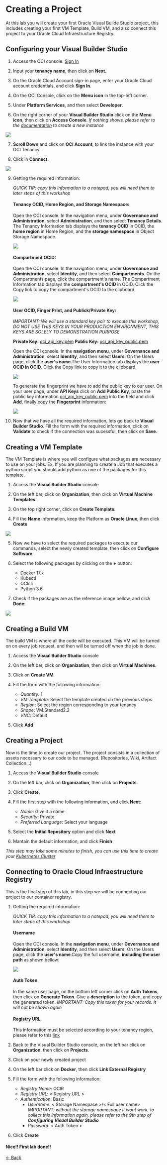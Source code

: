 # Creating a Project

At this lab you will create your first Oracle Visual Builde Studio project, this includes creating your first VM Template, Build VM, and also connect this project to your Oracle Cloud Infraestructure Registry.

## Configuring your Visual Builder Studio

1. Access the OCI console:
[Sign In](https://console.us-ashburn-1.oraclecloud.com/)

2. Input your **tenancy name**, then click on **Next**.

3. On the Oracle Cloud Account sign-in page, enter your Oracle Cloud account credentials, and click **Sign In**.

4. On the OCI Console, click on the **Menu icon** in the top-left corner.

5. Under **Platform Services**, and then select **Developer**.

6. On the right corner of your  **Visual Builder Studio** click on the **Menu icon**, then click on **Access Console**.
_If nothing shows, please refer to the [documentation](https://docs.oracle.com/en/cloud/paas/developer-cloud/csdcs/service-setup.html#GUID-5AEF0534-6181-488E-A996-3DF97F6278A3) to create a new instance_

![](./img/DevCS01.PNG)

7. **Scroll Down** and click on **OCI Account**, to link the instance with your OCI Tenancy.

8. Click in **Connect**.

![](./img/DevCS02.PNG)

9. Getting the required information:

   _QUICK TIP: copy this information to a notepad, you will need them to later steps of this workshop_

    #### Tenancy OCID, Home Region, and Storage Namespace:
    Open the OCI console. In the navigation menu, under **Governance and Administration**, select **Administration**, and then select **Tenancy Details**.
    The Tenancy Information tab displays the **tenancy OCID** in OCID, the **home region** in Home Region, and the **storage namespace** in Object Storage Namespace.

    ![](./img/DevCS03.PNG)



    ####  Compartment OCID:
    Open the OCI console. In the navigation menu, under **Governance and Administration**, select **Identity**, and then select **Compartments**. On the Compartments page, click the compartment's name.
    The Compartment Information tab displays the **compartment's OCID** in OCID. Click the Copy link to copy the compartment's OCID to the clipboard.

    ![](./img/DevCS04.PNG)

    #### User OCID, Finger Print, and Publick/Private Key:
    _IMPORTANT: We will use a standard key pair to execute this workshop, DO NOT USE THIS KEYS IN YOUR PRODUCTION ENVIRONMENT, THIS KEYS ARE SOLELY TO DEMONSTRATION PURPOSE_

    **Private Key:** [oci_api_key.pem](./src/oci_api_key.pem)
    **Public Key:** [oci_api_key_public.pem](./src/oci_api_key_public.pem)

    Open the OCI console. In the **navigation menu**, under **Governance and Administration**, select **Identity**, and then select **Users**. On the Users page, click the **user's name**.The User Information tab displays the **user OCID in OCID**. Click the Copy link to copy it to the clipboard. 

    ![](./img/DevCS05.PNG)

    To generate the fingerprint we have to add the public key to our user. On your user page, under **API Keys** click on **Add Public Key**, paste the public key information [oci_api_key_public.pem](./src/oci_api_key_public.pem) into the field and click **Add**, finally copy the **Fingerprint** information:

    ![](./img/DevCS06.PNG)

10. Now that we have all the required information, lets go back to **Visual Builder Studio**. Fill the form with the required information, click on **Validate** to check if the connection was sucessful, then click on **Save**.

## Creating a VM Template

The VM Template is where you will configure what packages are necessary to use on your jobs. Ex. If you are planning to create a Job that executes a python script you should add python as one of the packages for this template.

1. Access the **Visual Builder Studio** console

2. On the left bar, click on **Organization**, then click on **Virtual Machine Templates**.

3. On the top right corner, click on **Create Template**.

4. Fill the **Name** information, keep the Platform as **Oracle Linux**, then click **Create**

![](./img/DevCS07.PNG)

5. Now we have to select the required packages to execute our commands, select the newly created template, then click on **Configure Software**.

6. Select the following packages by clicking on the **+** button:
    - Docker 17.x
    - Kubectl
    - OCIcli
    - Python 3.6

7. Check if the packages are as the reference image bellow, and click **Done**:

![](./img/DevCS08.PNG)


## Creating a Build VM
The build VM is where all the code will be executed. This VM will be turned on on every job request, and then will be turned off when the job is done.

1. Access the **Visual Builder Studio** console

2. On the left bar, click on **Organization**, then click on **Virtual Machines**.

3. Click on **Create VM**.

4. Fill the form with the following information:

    - *Quantity*: 1
    - *VM Template*: Select the template created on the previous steps
    - *Region*: Select the region corresponding to your tenancy
    - *Shape*: VM.Standard2.2
    - *VNC*: Default

5. Click **Add**

## Creating a Project
Now is the time to create our project. The project consists in a collection of assets necessary to our code to be managed. (Repositories, Wiki, Artifact Collection...)

1. Access the **Visual Builder Studio** console

2. On the left bar, click on **Organization**, then click on **Projects**.

3. Click **Create**.

4. Fill the first step with the following information, and click **Next**:

    - *Name*: Give it a name
    - *Security*: Private
    - *Preferred Language*: Select your language

5. Select the **Initial Repository** option and click **Next**

6. Mantain the default information, and click **Finish**

_This step may take some minutes to finish, you can use this time to create your [Kubernetes Cluster](https://www.oracle.com/webfolder/technetwork/tutorials/obe/oci/oke-full/index.html)_

## Connecting to Oracle Cloud Infraestructure Registry
This is the final step of this lab, in this step we will be connecting our project to our container registry.

1. Getting the required information:

    _QUICK TIP: copy this information to a notepad, you will need them to later steps of this workshop_
    #### Username
    Open the OCI console. In the **navigation menu**, under **Governance and Administration**, select **Identity**, and then select **Users**. On the Users page, click the **user's name**.Copy the full username, **including the user path** as shown bellow: 

    ![](./img/DevCS09.PNG) 

    #### Auth Token
    In the same user page, on the bottom left corner click on **Auth Tokens**, then click on **Generate Token**.
    Give a **description** to the token, and copy the generated token.
    _IMPORTANT: Copy this token for your records. It will not be shown again_

    #### Registry URL
    This information must be selected according to your tenancy region, please refer to this [link](https://docs.cloud.oracle.com/en-us/iaas/Content/Registry/Concepts/registryprerequisites.htm#Availab)

2. Back to the Visual Builder Studio console, on the left bar click on **Organization**, then click on **Projects**.

3. Click on your newly created project

4. On the left bar click on **Docker**, then click **Link External Registry**

5. Fill the form with the following information:
    - *Registry Name*: OCIR
    - *Registry URL*: < Registry URL >
    - *Authentication*: Basic
      - *Username*: < Storage Namespace >/< Full user name> _IMPORTANT: without the storage namespace it wont work, to collect this information again, please refer to the 9th step of **Configuring Visual Builder Studio**_
      - *Password*: < Auth Token >

6. Click **Create**


#### Nice!! First lab done!!




[<- Back](../README.md)